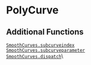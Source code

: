 # PolyCurve

## Additional Functions

[`SmoothCurves.subcurveindex`](@ref)\
[`SmoothCurves.subcurveparameter`](@ref)\
[`SmoothCurves.dispatch`](@ref)\
